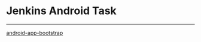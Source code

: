 # Jenkins Android Task

---

[android-app-bootstrap](//github.com/app-bootstrap/android-app-bootstrap)

